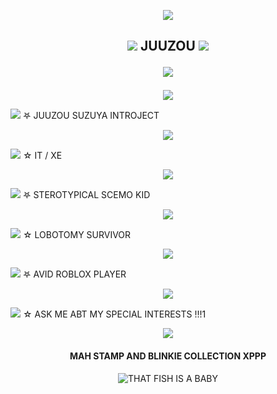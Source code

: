 <p align="center">
  <img src= "https://64.media.tumblr.com/914e4703722c9f0433bf6cbbb0edffc4/521614df681093db-2e/s540x810/e203b493213180dd178f0e3eb8b000dbd9a47889.webp"
</p>


  <h2 <p align="center">
  <img src= "https://64.media.tumblr.com/4e86ac2609a822fcc0d27b8eb2ff7904/979aeaa541231801-fa/s75x75_c1/572dc7f4234698beac69108dac3c802eaf0823c7.gifv"
    <div> JUUZOU
  <img src= "https://64.media.tumblr.com/4e86ac2609a822fcc0d27b8eb2ff7904/979aeaa541231801-fa/s75x75_c1/572dc7f4234698beac69108dac3c802eaf0823c7.gifv"
    </p>
 
  <p align="center">
  <img src= "https://64.media.tumblr.com/444e336c58f295647dc07fa173d0d60e/a814dfed7a63cd70-98/s500x750/5f6df4ce29f1bcc444fb6f079e1799626b6c72bd.gifv"
    </p></h2>

<p align="center">
  <img src= "https://64.media.tumblr.com/6a8c41975fbd4c0e4da8062f21963612/bf319d3ddf3225b5-a3/s500x750/4d270fb10407faada6e8ce31f8eb8fba222738d6.gifv"
</p>

<P>
  <img src= "https://64.media.tumblr.com/98d05a71180817a9b5015195b0f3384b/f6ea19a317c61353-54/s75x75_c1/941bd585ed392d8859593f873bbd11bd70dfd8fe.gifv" <div> 𖤐 JUUZOU SUZUYA INTROJECT 
</P>

<p align="center">
  <img src= "https://64.media.tumblr.com/34f7859b1e4d3416f47b3b2b34e4b131/bf319d3ddf3225b5-5b/s500x750/fb33e726c4786d67746f5ef1ee5eecffb761dcb1.gifv"
</p>

<P>
  <img src= "https://64.media.tumblr.com/d63caac8c03e068a2a6bf346d8e5af05/f6ea19a317c61353-c9/s75x75_c1/71db913762deeabed438ccea794b396572a9dde0.gifv" <div> ☆ IT / XE
</P>

<p align="center">
  <img src= "https://64.media.tumblr.com/abfec9ecdc8b5e98c353133930dbc9db/bf319d3ddf3225b5-c9/s500x750/7e89a65331f80c5a168b2299a6c2f5399e793500.gifv"
</p>

<p>
  <img src= "https://64.media.tumblr.com/917afaf87f677e8fe88d5410960f32e6/d326ae50f88d51ec-73/s75x75_c1/ccdb951e4edd25c0cf08fbec41fc3ce0054a9ab0.gifv" <div> 𖤐 STEROTYPICAL SCEMO KID 
</p>

<p align="center">
  <img src= "https://64.media.tumblr.com/8e66135dc67832b395ff523032f00e97/bf319d3ddf3225b5-3b/s500x750/d3eb5af07d40b001459077ad55bb3f6ac12a3d34.gifv"
</p>

<p>
  <img src= "https://64.media.tumblr.com/c97269261c28fe1f1575ec75e29eb1b2/4976d92061e98e5d-dc/s75x75_c1/959446da610242b05a704c8375ad1ca49527a716.gifv" <div> ☆ LOBOTOMY SURVIVOR
</p>

<p align="center">
  <img src= "https://64.media.tumblr.com/b2cbda2c337d315f716727dbb7d7c120/bf319d3ddf3225b5-cc/s500x750/8c4e3085f638bacb50bf28b58dec5ada82fb733b.gifv"
</p>

<p>
  <img src= "https://64.media.tumblr.com/3d40069127c61c31f89728997f4cd5da/c2d28c86dfead1b1-05/s75x75_c1/d838ac5f6e7195bb69c9e77e6879116f1e1bb42e.gifv"<div> 𖤐 AVID ROBLOX PLAYER
</p>

<p align="center">
  <img src= "https://64.media.tumblr.com/3dbdad369cf39afc5e21e05b720ccca5/bf319d3ddf3225b5-17/s500x750/297c7527349039634d457f170a487556092554bd.gifv"
</p>

<p>
  <img src= "https://64.media.tumblr.com/23304ba0e408e792312e59cfb50d4267/be5456b81def8a82-10/s75x75_c1/37992dd62bc10e991494f4b702cfaf3551b5b086.gifv" <div> ☆ ASK ME ABT MY SPECIAL INTERESTS !!!1
</p>

<p align="center">
  <img src= "https://64.media.tumblr.com/99ed20a72eba35d03f2350d2cdc21098/bf319d3ddf3225b5-15/s500x750/14b6389a2be50e9eaf37df72034b84ba87a2cd5c.gifv"
</p> 

<p>
  <h4 <p align="center">
    MAH STAMP AND BLINKIE COLLECTION XPPP
  </h4>
</p>

<p align="center">
  <img src= "https://images.foxtv.com/static.fox2detroit.com/www.fox2detroit.com/content/uploads/2019/08/1280/720/catfish20pacifier202_1493327236382_3217075_ver1.0.jpg?ve=1&tl=1" alt= "THAT FISH IS A BABY"
</p>
